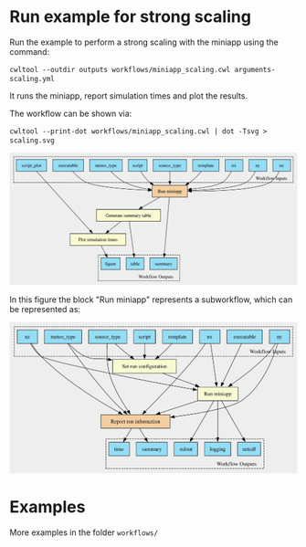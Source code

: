 # Run example for strong scaling

Run the example to perform a strong scaling with the miniapp using the command:

```
cwltool --outdir outputs workflows/miniapp_scaling.cwl arguments-scaling.yml
```

It runs the miniapp, report simulation times and plot the results.

The workflow can be shown via:

```
cwltool --print-dot workflows/miniapp_scaling.cwl | dot -Tsvg > scaling.svg
```

![image](scaling.svg)

In this figure the block "Run miniapp" represents a subworkflow, which can be
represented as:

![image](workflow.svg)

# Examples

More examples in the folder `workflows/`
